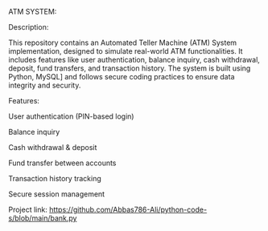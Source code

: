 ATM SYSTEM:

Description:

This repository contains an Automated Teller Machine (ATM) System implementation, designed to simulate real-world ATM functionalities. It includes features like user authentication, balance inquiry, cash withdrawal, deposit, fund transfers, and transaction history. The system is built using  Python, MySQL] and follows secure coding practices to ensure data integrity and security.

Features:

User authentication (PIN-based login)

Balance inquiry

Cash withdrawal & deposit

Fund transfer between accounts

Transaction history tracking

Secure session management

Project link:
https://github.com/Abbas786-Ali/python-code-s/blob/main/bank.py
  
